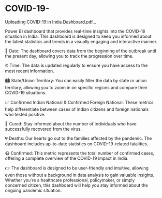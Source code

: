 # COVID-19-
[Uploading COVID-19 in India Dashboard.pdf…]()


 Power BI dashboard that provides real-time insights into the COVID-19 situation in India. This dashboard is designed to keep you informed about the latest statistics and trends in a visually engaging and interactive manner.

📅 Date: The dashboard covers data from the beginning of the outbreak until the present day, allowing you to track the progression over time.

⏰ Time: The data is updated regularly to ensure you have access to the most recent information.

🏙️ State/Union Territory: You can easily filter the data by state or union territory, allowing you to zoom in on specific regions and compare their COVID-19 situations.

📈 Confirmed Indian National & Confirmed Foreign National: These metrics help differentiate between cases of Indian citizens and foreign nationals who tested positive.

💊 Cured: Stay informed about the number of individuals who have successfully recovered from the virus.

💔 Deaths: Our hearts go out to the families affected by the pandemic. The dashboard includes up-to-date statistics on COVID-19-related fatalities.

😷 Confirmed: This metric represents the total number of confirmed cases, offering a complete overview of the COVID-19 impact in India.

👉 The dashboard is designed to be user-friendly and intuitive, allowing even those without a background in data analysis to gain valuable insights. Whether you're a healthcare professional, policymaker, or simply concerned citizen, this dashboard will help you stay informed about the ongoing pandemic situation.
